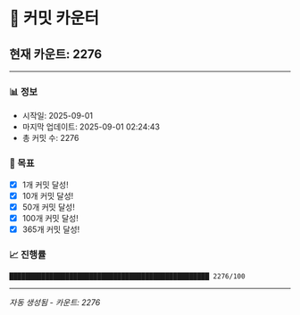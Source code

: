 # 🔢 커밋 카운터

## 현재 카운트: 2276

---

### 📊 정보
- 시작일: 2025-09-01
- 마지막 업데이트: 2025-09-01 02:24:43
- 총 커밋 수: 2276

### 🎯 목표
- [x] 1개 커밋 달성!
- [x] 10개 커밋 달성!
- [x] 50개 커밋 달성!
- [x] 100개 커밋 달성!
- [x] 365개 커밋 달성!

### 📈 진행률
```
██████████████████████████████████████████████████ 2276/100
```

---
*자동 생성됨 - 카운트: 2276*
